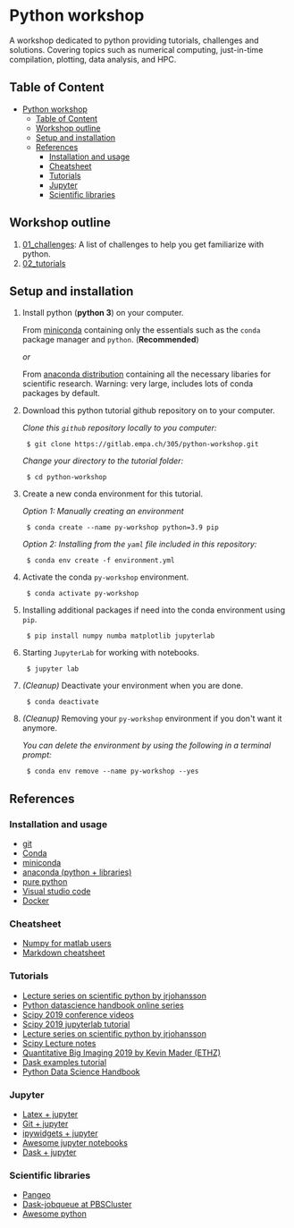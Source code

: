 
# Python workshop

A workshop dedicated to python providing tutorials, challenges and solutions. Covering topics such as numerical computing, just-in-time compilation, plotting, data analysis, and HPC.

## Table of Content
- [Python workshop](#python-workshop)
  - [Table of Content](#table-of-content)
  - [Workshop outline](#workshop-outline)
  - [Setup and installation](#setup-and-installation)
  - [References](#references)
    - [Installation and usage](#installation-and-usage)
    - [Cheatsheet](#cheatsheet)
    - [Tutorials](#tutorials)
    - [Jupyter](#jupyter)
    - [Scientific libraries](#scientific-libraries)

## Workshop outline

1. [01_challenges](01_challenges/README.md): A list of challenges to help you get familiarize with python.
2. [02_tutorials](02_tutorials/README.md)

## Setup and installation

1. Install python (**python 3**) on your computer.

    From [miniconda](https://conda.io/miniconda.html) containing only the essentials such as the `conda` package  manager and `python`. (**Recommended**)

    *or*

    From [anaconda distribution](https://www.anaconda.com/download/) containing all the necessary libaries for scientific research. Warning: very large, includes lots of conda packages by default.

2. Download this python tutorial github repository on to your computer.

    *Clone this `github` repository locally to you computer:*

        $ git clone https://gitlab.empa.ch/305/python-workshop.git

    *Change your directory to the tutorial folder:*

        $ cd python-workshop

3. Create a new conda environment for this tutorial.

    *Option 1: Manually creating an environment*

        $ conda create --name py-workshop python=3.9 pip

    *Option 2: Installing from the `yaml` file included in this repository:*

        $ conda env create -f environment.yml

4. Activate the conda `py-workshop` environment.

        $ conda activate py-workshop

5. Installing additional packages if need into the conda environment using `pip`.

        $ pip install numpy numba matplotlib jupyterlab

6. Starting `JupyterLab` for working with notebooks.

        $ jupyter lab

6. *(Cleanup)* Deactivate your environment when you are done.

        $ conda deactivate

7. *(Cleanup)* Removing your `py-workshop` environment if you don't want it anymore.

    *You can delete the environment by using the following in a terminal prompt:*

        $ conda env remove --name py-workshop --yes


## References

### Installation and usage

- [git](https://git-scm.com/)
- [Conda](https://conda.io/projects/conda/en/latest/index.html)
- [miniconda](https://docs.conda.io/en/latest/miniconda.html)
- [anaconda (python + libraries)](https://www.anaconda.com/distribution/)
- [pure python](https://www.python.org/downloads/)
- [Visual studio code](https://code.visualstudio.com/)
- [Docker](https://hub.docker.com/)

### Cheatsheet

- [Numpy for matlab users](https://docs.scipy.org/doc/numpy/user/numpy-for-matlab-users.html)
- [Markdown cheatsheet](https://github.com/adam-p/markdown-here/wiki/Markdown-Cheatsheet)

### Tutorials

- [Lecture series on scientific python by jrjohansson](https://github.com/jrjohansson/scientific-python-lectures)
- [Python datascience handbook online series](https://jakevdp.github.io/PythonDataScienceHandbook/index.html)
- [Scipy 2019 conference videos](https://www.youtube.com/user/EnthoughtMedia/videos)
- [Scipy 2019 jupyterlab tutorial](https://github.com/jupyterlab/scipy2019-jupyterlab-tutorial)
- [Lecture series on scientific python by jrjohansson](https://github.com/jrjohansson/scientific-python-lectures)
- [Scipy Lecture notes](https://scipy-lectures.org/)
- [Quantitative Big Imaging 2019 by Kevin Mader (ETHZ)](https://github.com/kmader/Quantitative-Big-Imaging-2019)
- [Dask examples tutorial](https://github.com/dask/dask-examples)
- [Python Data Science Handbook](https://jakevdp.github.io/PythonDataScienceHandbook/)

### Jupyter

- [Latex + jupyter](https://github.com/jupyterlab/jupyterlab-latex)
- [Git + jupyter](https://github.com/jupyterlab/jupyterlab-git)
- [ipywidgets + jupyter](https://github.com/jupyter-widgets/ipywidgets)
- [Awesome jupyter notebooks](https://github.com/markusschanta/awesome-jupyter)
- [Dask + jupyter](https://github.com/dask/dask-labextension)

### Scientific libraries

- [Pangeo](https://pangeo.io/)
- [Dask-jobqueue at PBSCluster](https://andersonbanihirwe.dev/talks/dask-jupyter-scipy-2019.html)
- [Awesome python](https://awesome-python.com)
